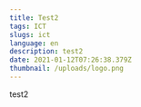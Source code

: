 ```yaml
---
title: Test2
tags: ICT
slugs: ict
language: en
description: test2
date: 2021-01-12T07:26:38.379Z
thumbnail: /uploads/logo.png
---
```

test2